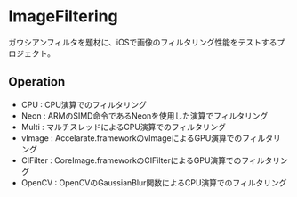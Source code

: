 # ImageFiltering
ガウシアンフィルタを題材に、iOSで画像のフィルタリング性能をテストするプロジェクト。

## Operation
- CPU : CPU演算でのフィルタリング
- Neon : ARMのSIMD命令であるNeonを使用した演算でフィルタリング
- Multi : マルチスレッドによるCPU演算でのフィルタリング
- vImage : Accelarate.frameworkのvImageによるGPU演算でのフィルタリング
- CIFilter : CoreImage.frameworkのCIFilterによるGPU演算でのフィルタリング
- OpenCV : OpenCVのGaussianBlur関数によるCPU演算でのフィルタリング
